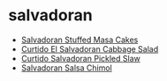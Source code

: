 # salvadoran

 * [Salvadoran Stuffed Masa Cakes](index/s/salvadoran-stuffed-masa-cakes-239963.json)
 * [Curtido El Salvadoran Cabbage Salad](index/c/curtido-el-salvadoran-cabbage-salad.json)
 * [Curtido Salvadoran Pickled Slaw](index/c/curtido-salvadoran-pickled-slaw.json)
 * [Salvadoran Salsa Chimol](index/s/salvadoran-salsa-chimol.json)
